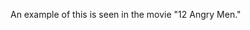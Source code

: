 <!DOCTYPE html>
<html>
    <head>
        <title>Non breaking spaces</title>
    </head>
    <body>
        <p>An example of this is seen in the movie "12&nbsp;Angry&nbsp;Men."</p>
    </body>
</html>
